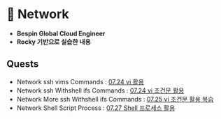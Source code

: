 # 💾 Network
- **Bespin Global Cloud Engineer**
- **Rocky 기반으로 실습한 내용**
## Quests
- Network ssh vims Commands : [07.24 vi 활용](codes/quests/01_network_ssh_vims.md)
- Network ssh Withshell ifs Commands : [07.24 vi 조건문 활용](codes/quests/02_ssh_withshell_ifs.md)
- Network More ssh Withshell ifs Commands : [07.25 vi 조건문 활용 복습](codes/quests/03_ssh_more_withshell_ifs.md)
- Network Shell Script Process : [07.27 Shell 프로세스 활용](codes/quests/04_shell_script_process.md)